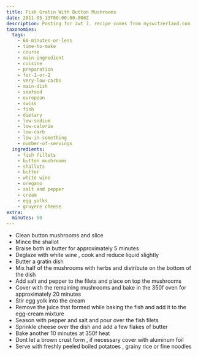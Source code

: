 ```yaml
---
title: Fish Gratin With Button Mushrooms
date: 2011-05-13T00:00:00.000Z
description: Posting for zwt 7. recipe comes from myswitzerland.com
taxonomies:
  tags:
    - 60-minutes-or-less
    - time-to-make
    - course
    - main-ingredient
    - cuisine
    - preparation
    - for-1-or-2
    - very-low-carbs
    - main-dish
    - seafood
    - european
    - swiss
    - fish
    - dietary
    - low-sodium
    - low-calorie
    - low-carb
    - low-in-something
    - number-of-servings
  ingredients:
    - fish fillets
    - button mushrooms
    - shallots
    - butter
    - white wine
    - oregano
    - salt and pepper
    - cream
    - egg yolks
    - gruyere cheese
extra:
  minutes: 50
---
```

 - Clean button mushrooms and slice
 - Mince the shallot
 - Braise both in butter for approximately 5 minutes
 - Deglaze with white wine , cook and reduce liquid slightly
 - Butter a gratin dish
 - Mix half of the mushrooms with herbs and distribute on the bottom of the dish
 - Add salt and pepper to the filets and place on top the mushrooms
 - Cover with the remaining mushrooms and bake in the 350f oven for approximately 20 minutes
 - Stir egg yolk into the cream
 - Remove the juice that formed while baking the fish and add it to the egg-cream mixture
 - Season with pepper and salt and pour over the fish filets
 - Sprinkle cheese over the dish and add a few flakes of butter
 - Bake another 10 minutes at 350f heat
 - Dont let a brown crust form , if necessary cover with aluminum foil
 - Serve with freshly peeled boiled potatoes , grainy rice or fine noodles
